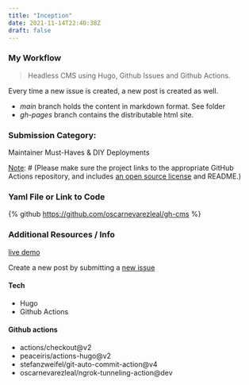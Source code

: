 ```yaml
---
title: "Inception"
date: 2021-11-14T22:40:38Z
draft: false
---
```


### My Workflow

> Headless CMS using Hugo, Github Issues and Github Actions.

Every time a new issue is created, a new post is created as well.

- _main_ branch holds the content in markdown format. See  folder
- _gh-pages_ branch contains the distributable html site.

### Submission Category: 

Maintainer Must-Haves & DIY Deployments


[Instructions]: # (To submit to the GitHub Actions x DEV Hackathon 2021, please fill out all sections.)


[Note]: # (Please make sure the project links to the appropriate GitHub Actions repository, and includes [an open source license](https://choosealicense.com/) and README.)


### Yaml File or Link to Code

[Note]: # (Our markdown editor supports pretty embeds. Try this syntax:  to share a GitHub repository)

{% github https://github.com/oscarnevarezleal/gh-cms %}


### Additional Resources / Info

[live demo](https://oscarnevarezleal.github.io/gh-cms)

Create a new post by submitting a [new issue](https://github.com/oscarnevarezleal/gh-cms/issues)

#### Tech

- Hugo
- Github Actions

#### Github actions

- actions/checkout@v2
- peaceiris/actions-hugo@v2
- stefanzweifel/git-auto-commit-action@v4
- oscarnevarezleal/ngrok-tunneling-action@dev

